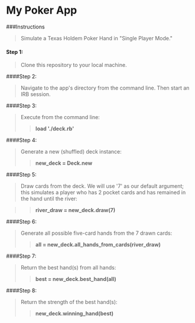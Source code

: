 # **My Poker App**


###Instructions

>Simulate a Texas Holdem Poker Hand in "Single Player Mode."

#### Step 1:

> Clone this repository to your local machine.

####Step 2:

> Navigate to the app's directory from the command line. Then start an IRB session.

####Step 3:

> Execute from the command line: 
>>**load './deck.rb'**

####Step 4:

> Generate a new  (shuffled) deck instance: 
>>**new_deck = Deck.new**

####Step 5:

> Draw cards from the deck. We will use '7' as our default argument; this simulates a player who has 2 pocket cards and has remained in the hand until the river: 

>>**river\_draw = new\_deck.draw(7)**

####Step 6:

> Generate all possible five-card hands from the 7 drawn cards: 
>>**all  =  new\_deck.all\_hands\_from_cards(river\_draw)**

####Step 7:

> Return the best hand(s) from all hands: 
>>**best  =  new\_deck.best\_hand(all)**

####Step 8:

> Return the strength of the best hand(s): 
>>**new_deck.winning\_hand(best)**